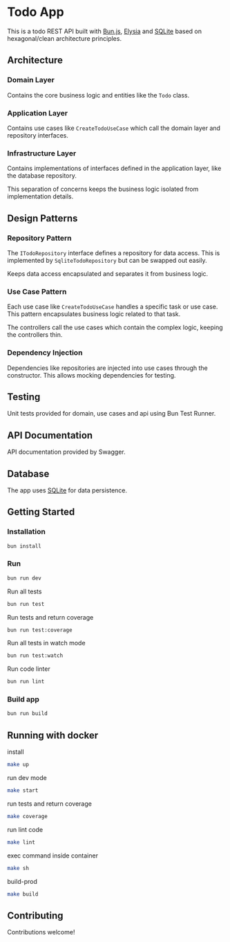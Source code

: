 # Todo App

This is a todo REST API built with [Bun.js](https://bun.sh/docs), [Elysia](https://elysiajs.com/) and [SQLite](https://bun.sh/docs) based on hexagonal/clean architecture principles.

## Architecture

### Domain Layer

Contains the core business logic and entities like the `Todo` class.

### Application Layer 

Contains use cases like `CreateTodoUseCase` which call the domain layer and repository interfaces.

### Infrastructure Layer

Contains implementations of interfaces defined in the application layer, like the database repository.

This separation of concerns keeps the business logic isolated from implementation details.

## Design Patterns

### Repository Pattern

The `ITodoRepository` interface defines a repository for data access. This is implemented by `SqliteTodoRepository` but can be swapped out easily.

Keeps data access encapsulated and separates it from business logic.

### Use Case Pattern

Each use case like `CreateTodoUseCase` handles a specific task or use case. This pattern encapsulates business logic related to that task.

The controllers call the use cases which contain the complex logic, keeping the controllers thin.

### Dependency Injection

Dependencies like repositories are injected into use cases through the constructor. This allows mocking dependencies for testing.

## Testing

Unit tests provided for domain, use cases and api using Bun Test Runner.

## API Documentation

API documentation provided by Swagger.

## Database

The app uses [SQLite](https://bun.sh/docs) for data persistence.

## Getting Started

### Installation
```sh
bun install
```

### Run
```sh
bun run dev
``````

Run all tests
```sh
bun run test
```

Run tests and return coverage
```sh
bun run test:coverage
```

Run all tests in watch mode
```sh
bun run test:watch
```

Run code linter
```sh
bun run lint
```

### Build app
```sh
bun run build
```

## Running with docker
install
```sh
make up
```

run dev mode
```sh
make start
```

run tests and return coverage
```sh
make coverage
```

run lint code
```sh
make lint
```

exec command inside container
```sh
make sh
```

build-prod
```sh
make build
```



## Contributing

Contributions welcome!
